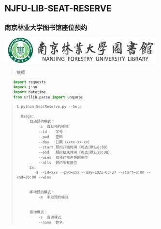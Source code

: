 # NJFU-LIB-SEAT-RESERVE
## 南京林业大学图书馆座位预约

![njfulogo](https://github.com/xangle/NJFU-LIB-SEAT-RESERVE/blob/main/njfulogo.png)

> 依赖

```python
    import requests
    import json
    import datetime
    from urllib.parse import unquote
```

>```shell
>$ python SeatReserve.py --help
>
>	Usage:
>		自动预约模式：
>			-a	自动预约模式
>			--id	学号
>			--pwd	密码
>			--day	日期（xxxx-xx-xx）
>			--start	预约开始时间（可选|默认8:00）
>			--end	预约结束时间（可选|默认20:00）
>			--wins	仅预约窗户旁的座位
>			--alls	预约所有座位
>		Ex:
>		  -a --id=xxx --pwd=xxx --day=2022-03-27 --start=8:00 --end=20:00 --wins
>
>
>		手动预约模式：
>			-m	手动预约模式
>
>
>		查询模式：
>			-s	查询模式
>			--name	姓名
>```

